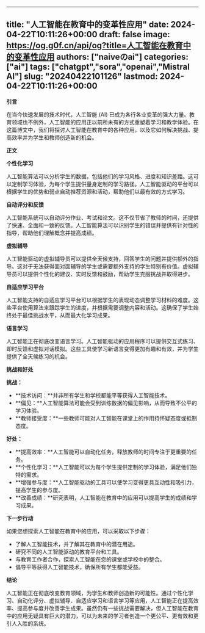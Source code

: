 
---
title: "人工智能在教育中的变革性应用"
date: 2024-04-22T10:11:26+00:00
draft: false
image: https://og.g0f.cn/api/og?title=人工智能在教育中的变革性应用
authors: ["naiveのai"]
categories: ["ai"]
tags: ["chatgpt","sora","openai","Mistral AI"]
slug: "20240422101126"
lastmod: 2024-04-22T10:11:26+00:00
---
**引言**

在当今快速发展的技术时代，人工智能 (AI) 已成为各行各业变革的强大力量。教育领域也不例外，人工智能的应用正以前所未有的方式重塑着学习和教学体验。在这篇博文中，我们将探讨人工智能在教育中的各种应用，以及它如何解决挑战、提高效率并为学生和教师创造新的机会。

**正文**

**个性化学习**

人工智能算法可以分析学生的数据，包括他们的学习风格、进度和知识差距。这可以定制学习体验，为每个学生提供量身定制的学习路径。人工智能驱动的平台可以根据学生的优势和弱点自动推荐资源和活动，帮助他们以最有效的方式学习。

**自动评分和反馈**

人工智能系统可以自动评分作业、考试和论文。这不仅节省了教师的时间，还提供了快速、全面和一致的反馈。人工智能算法可以识别学生的错误并提供有针对性的指导，帮助他们理解概念并提高成绩。

**虚拟辅导**

人工智能驱动的虚拟辅导员可以提供全天候支持，回答学生的问题并提供额外的指导。这对于无法获得面对面辅导的学生或需要额外支持的学生特别有价值。虚拟辅导员可以提供个性化的建议、实时反馈和鼓励，帮助学生克服挑战并取得进步。

**自适应学习平台**

人工智能支持的自适应学习平台可以根据学生的表现动态调整学习材料的难度。这些平台使用算法来跟踪学生的进度，并根据需要调整内容和活动。这确保了学生始终处于最佳挑战水平，从而最大化学习成果。

**语言学习**

人工智能正在彻底改变语言学习。人工智能驱动的应用程序可以提供交互式练习、即时反馈和虚拟对话模拟。这些工具使学习新语言变得更加有趣和有效，并为学生提供了全天候练习的机会。

**挑战和好处**

**挑战：**

* **技术访问：**并非所有学生和学校都能平等获得人工智能技术。
* **偏见：**人工智能算法可能会受到训练数据的偏见影响，从而导致不公平的学习体验。
* **教师接受度：**一些教师可能对人工智能在课堂上的作用持怀疑态度或抵制态度。

**好处：**

* **提高效率：**人工智能可以自动化任务，释放教师的时间专注于更重要的任务。
* **个性化学习：**人工智能可以为每个学生提供定制的学习体验，满足他们独特的需求。
* **增强参与度：**人工智能驱动的工具可以使学习变得更具互动性和吸引力，提高学生的参与度。
* **改善成绩：**研究表明，人工智能在教育中的应用可以提高学生的成绩和学习成果。

**下一步行动**

如果您想探索人工智能在教育中的应用，可以采取以下步骤：

* 了解人工智能技术，并了解其在教育中的潜在用途。
* 研究不同的人工智能驱动的教育平台和工具。
* 与教育工作者合作，探索人工智能在您的课堂或学校中的整合。
* 倡导平等获得人工智能技术，确保所有学生都能受益。

**结论**

人工智能正在彻底改变教育领域，为学生和教师创造新的可能性。通过个性化学习、自动化评分、虚拟辅导、自适应学习和语言学习等应用，人工智能正在提高效率、提高参与度并改善学生成果。虽然仍有一些挑战需要解决，但人工智能在教育中的应用无疑具有巨大的潜力，可以为未来的学习者创造一个更公平、更有效和更引人入胜的系统。